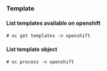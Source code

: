### Template


#### List templates available on openshift

```
# oc get templates -n openshift 

```
#### List template object 

```
# oc process -n openshift  
```
